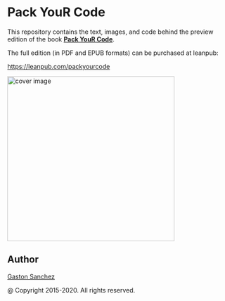 # Pack YouR Code

This repository contains the text, images, and code behind the preview edition
of the book __[Pack YouR Code](https://www.gastonsanchez.com/packyourcode)__.

The full edition (in PDF and EPUB formats) can be purchased at leanpub:

https://leanpub.com/packyourcode

<a href="https://leanpub.com/packyourcode" target="_blank"><img src="images/pack-your-code-logo.png" alt="cover image" height="375" width="380"></a>

## Author

[Gaston Sanchez](https://www.gastonsanchez.com)

@ Copyright 2015-2020. All rights reserved.
